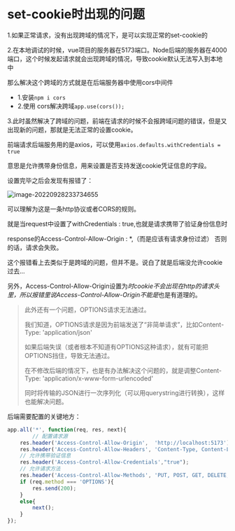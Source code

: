 # set-cookie时出现的问题

1.如果正常请求，没有出现跨域的情况下，是可以实现正常的set-cookie的

2.在本地调试的时候，vue项目的服务器在5173端口。Node后端的服务器在4000端口，这个时候发起请求就会出现跨域的情况，导致cookie默认无法写入到本地中

  那么解决这个跨域的方式就是在后端服务器中使用cors中间件

- 1.安装`npm i cors`
- 2.使用 cors解决跨域`app.use(cors());`

3.此时虽然解决了跨域的问题，前端在请求的时候不会报跨域问题的错误，但是又出现新的问题，那就是无法正常的设置cookie。

  前端请求后端服务用的是axios，可以使用`axios.defaults.withCredentials = true`

  意思是允许携带身份信息，用来设置是否支持发送cookie凭证信息的字段。

  设置完毕之后会发现有报错了：

![image-20220928233734655](https://xingqiu-tuchuang-1256524210.cos.ap-shanghai.myqcloud.com/7374/image-20220928233734655.png)

  可以理解为这是一条http协议或者CORS的规则。

  就是当request中设置了withCredentials : true,也就是请求携带了验证身份信息时

  response的Access-Control-Allow-Origin : *,（而是应该有请求身份过滤）  否则的话，请求会失败。

  这个报错看上去类似于是跨域的问题，但并不是。说白了就是后端没允许cookie过去…

  另外，Access-Control-Allow-Origin设置为*时cookie不会出现在http的请求头里，所以报错里说Access-Control-Allow-Origin不能是*也是有道理的。



> 此外还有一个问题，OPTIONS请求无法通过。
>
> 我们知道，OPTIONS请求是因为前端发送了“非简单请求”，比如Content-Type: 'application/json'
>
> 如果后端失误（或者根本不知道有OPTIONS这种请求），就有可能把OPTIONS挡住，导致无法通过。
>
> 在不修改后端的情况下，也是有办法解决这个问题的，就是调整Content-Type: 'application/x-www-form-urlencoded'
>
> 同时将传输的JSON进行一次序列化（可以用querystring进行转换），这样也能解决问题。

  后端需要配置的关键地方：

```js
app.all('*', function(req, res, next){
		// 配置请求源
    res.header('Access-Control-Allow-Origin',  'http://localhost:5173');
    res.header('Access-Control-Allow-Headers', 'Content-Type, Content-Length, Authorization, Accept, X-Requested-With, ');
    // 允许携带验证信息
    res.header('Access-Control-Allow-Credentials',"true");
  	// 允许请求方法
    res.header('Access-Control-Allow-Methods', 'PUT, POST, GET, DELETE, OPTIONS');
    if (req.method === 'OPTIONS'){
        res.send(200);
    }
    else{
        next();
    }
});
```













